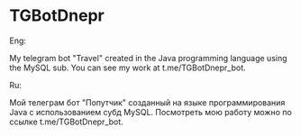 # TGBotDnepr

Eng:

My telegram bot "Travel" created in the Java programming language using the MySQL sub. You can see my work at t.me/TGBotDnepr_bot.

Ru:

Мой телеграм бот "Попутчик" созданный на языке программирования Java с использованием субд MySQL. Посмотреть мою работу можно по ссылке t.me/TGBotDnepr_bot.
